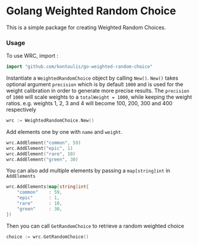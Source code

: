 # Golang Weighted Random Choice
This is a simple package for creating Weighted Random Choices.

### Usage
To use WRC, import :
```go
import "github.com/kontoulis/go-weighted-random-choice"
``` 
Instantiate a `WeightedRandomChoice` object by calling `New()`.
`New()` takes optional argument `precision` which is by default `1000` and
is used for the weight calibration in order to generate more precise results.
The `precision` of `1000` will scale weights to a `totalWeight = 1000`, while keeping the weight ratios.
e.g. weights 1, 2, 3 and 4 will become 100, 200, 300 and 400 respectively
```go
wrc := WeightedRandomChoice.New()
```
Add elements one by one with `name` and `weight`.
```go
wrc.AddElement("common", 59)
wrc.AddElement("epic", 1)
wrc.AddElement("rare", 10)
wrc.AddElement("green", 30)
```
You can also add multiple elements by passing a `map[string]int` in `AddElements` 
```go
wrc.AddElements(map[string]int{
    "common"    : 59,
    "epic"      : 1,
    "rare"      : 10,
    "green"     : 30,
})
```
Then you can call `GetRandomChoice` to retrieve a random weighted choice
```go
choice := wrc.GetRandomChoice()
```
